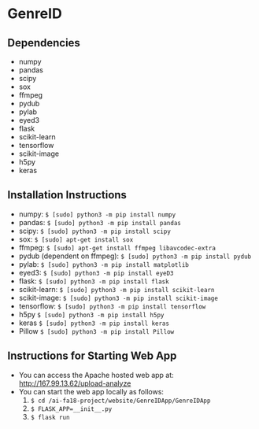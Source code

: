 # GenreID

## Dependencies
* numpy
* pandas
* scipy
* sox
* ffmpeg
* pydub
* pylab
* eyed3
* flask
* scikit-learn
* tensorflow
* scikit-image
* h5py
* keras

## Installation Instructions
* numpy:                       `$ [sudo] python3 -m pip install numpy`
* pandas:                      `$ [sudo] python3 -m pip install pandas`
* scipy:                       `$ [sudo] python3 -m pip install scipy`
* sox:                         `$ [sudo] apt-get install sox`
* ffmpeg:                      `$ [sudo] apt-get install ffmpeg libavcodec-extra`
* pydub (dependent on ffmpeg): `$ [sudo] python3 -m pip install pydub`
* pylab:                       `$ [sudo] python3 -m pip install matplotlib`
* eyed3:                       `$ [sudo] python3 -m pip install eyeD3`
* flask:                       `$ [sudo] python3 -m pip install flask`
* scikit-learn:                `$ [sudo] python3 -m pip install scikit-learn`
* scikit-image:                `$ [sudo] python3 -m pip install scikit-image`
* tensorflow:                  `$ [sudo] python3 -m pip install tensorflow`
* h5py                         `$ [sudo] python3 -m pip install h5py`
* keras                        `$ [sudo] python3 -m pip install keras`
* Pillow                       `$ [sudo] python3 -m pip install Pillow`

## Instructions for Starting Web App
* You can access the Apache hosted web app at: http://167.99.13.62/upload-analyze
* You can start the web app locally as follows:
    1. ``$ cd /ai-fa18-project/website/GenreIDApp/GenreIDApp``
    2. ``$ FLASK_APP=__init__.py`` 
    3. ``$ flask run``

